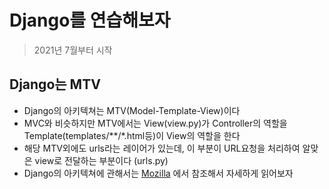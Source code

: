 # Django를 연습해보자
> 2021년 7월부터 시작

## Django는 MTV
* Django의 아키텍쳐는 MTV(Model-Template-View)이다
* MVC와 비슷하지만 MTV에서는 View(view.py)가 Controller의 역할을 Template(templates/\*\*/*.html등)이 View의 역할을 한다
* 해당 MTV외에도 urls라는 레이어가 있는데, 이 부분이 URL요청을 처리하여 알맞은 view로 전달하는 부분이다 (urls.py)
* Django의 아키텍쳐에 관해서는 [Mozilla](https://developer.mozilla.org/ko/docs/Learn/Server-side/Django/Introduction#%EC%9A%94%EC%B2%AD%EC%9D%84_%EC%95%8C%EB%A7%9E%EC%9D%80_%EB%B7%B0%EB%A1%9C_%EC%A0%84%EB%8B%AC_urls.py) 에서 참조해서 자세하게 읽어보자
